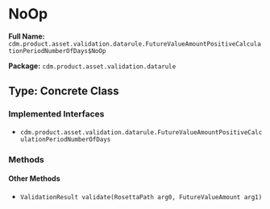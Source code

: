 # NoOp

**Full Name:** `cdm.product.asset.validation.datarule.FutureValueAmountPositiveCalculationPeriodNumberOfDays$NoOp`

**Package:** `cdm.product.asset.validation.datarule`

## Type: Concrete Class

### Implemented Interfaces

- `cdm.product.asset.validation.datarule.FutureValueAmountPositiveCalculationPeriodNumberOfDays`

### Methods

#### Other Methods

- `ValidationResult validate(RosettaPath arg0, FutureValueAmount arg1)`

